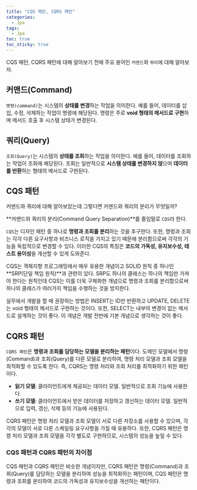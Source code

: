 ```yaml
---
title: "CQS 패턴, CQRS 패턴"
categories:
  - Jpa
tags:
  - Jpa
toc: true
toc_sticky: true
---
```


CQS 패턴, CQRS 패턴에 대해 알아보기 전에 주요 용어인 `커맨드`와 `쿼리`에 대해 알아보자.

## 커맨드(Command)

`명령(command)`는 시스템의 **상태를 변경**하는 작업을 의미한다. 예를 들어, 데이터를 삽입, 수정, 삭제하는 작업이 명령에 해당된다. 명령은 주로 **void 형태의 메서드로 구현**하며 메서드 호출 후 시스템 상태가 변경된다.

## 쿼리(Query)

`조회(Query)`는 시스템의 **상태를 조회**하는 작업을 의미한다. 예를 들어, 데이터를 조회하는 작업이 조회에 해당된다. 조회는 일반적으로 **시스템 상태를 변경하지 않**으며 **데이터를 반환**하는 형태의 메서드로 구현된다.

## CQS 패턴

커맨드와 쿼리에 대해 알아보았는데 그렇다면 커맨드와 쿼리의 분리가 무엇일까?

**커맨드와 쿼리의 분리(Command Query Separation)**를 줄임말로 `CQS`라 한다. 

`CQS`는 디자인 패턴 중 하나로 **명령과 조회를 분리**하는 것을 추구한다. 또한, 명령과 조회는 각각 다른 요구사항과 비즈니스 로직을 가지고 있기 때문에 분리함으로써 각각의 기능을 독립적으로 변경할 수 있다. 이러한 CQS의 특징은 **코드의 가독성, 유지보수성, 테스트 용이성**을 개선할 수 있게 도와준다.

CQS는 객체지향 프로그래밍에서 매우 유용한 개념이고 SOLID 원칙 중 하나인 **SRP(단일 책임 원칙)**과 관련이 있다. SRP도 하나의 클래스는 하나의 책임만 가져야 한다는 원칙인데 CQS는 이를 더욱 구체화한 개념으로 명령과 조회를 분리함으로써 하나의 클래스가 여러가지 책임을 수행하는 것을 방지한다.

실무에서 개발을 할 때 권장하는 방법은 INSERT는 ID만 반환하고 UPDATE, DELETE는 void 형태의 메서드로 구현하는 것이다. 또한, SELECT는 내부의 변경이 없는 메서드로 설계하는 것이 좋다. 이 개념은 개발 전반에 기본 개념으로 생각하는 것이 좋다.

## CQRS 패턴

`CQRS 패턴`은 **명령과 조회를 담당하는 모델을 분리하는 패턴**이다. 도메인 모델에서 명령(Command)과 조회(Query)를 다른 모델로 분리하여, 명령 처리 모델과 조회 모델을 최적화할 수 있도록 한다. 즉, CQRS는 명령 처리와 조회 처리를 최적화하기 위한 패턴이다.

- **읽기 모델**: 클라이언트에게 제공되는 데이터 모델. 일반적으로 조회 기능에 사용한다.
- **쓰기 모델**: 클라이언트에서 받은 데이터를 저장하고 갱신하는 데이터 모델. 일반적으로 입력, 갱신, 삭제 등의 기능에 사용된다.

CQRS 패턴은 명령 처리 모델과 조회 모델이 서로 다른 저장소를 사용할 수 있으며, 각각의 모델이 서로 다른 스케일링 요구사항을 가질 때 유용하다. 또한, CQRS 패턴은 명령 처리 모델과 조회 모델을 각각 별도로 구현하므로, 시스템의 성능을 높일 수 있다.

### CQS 패턴과 CQRS 패턴의 차이점

CQS 패턴과 CQRS 패턴은 비슷한 개념이지만, CQRS 패턴은 명령(Command)과 조회(Query)를 담당하는 모델을 분리하여 성능을 최적화하는 패턴이며, CQS 패턴은 명령과 조회를 분리하여 코드의 가독성과 유지보수성을 개선하는 패턴이다.